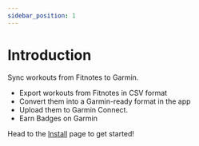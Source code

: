 ```yaml
---
sidebar_position: 1
---
```


# Introduction

Sync workouts from Fitnotes to Garmin.

- Export workouts from Fitnotes in CSV format
- Convert them into a Garmin-ready format in the app
- Upload them to Garmin Connect.
- Earn Badges on Garmin

Head to the [Install](/docs/category/install) page to get started!
